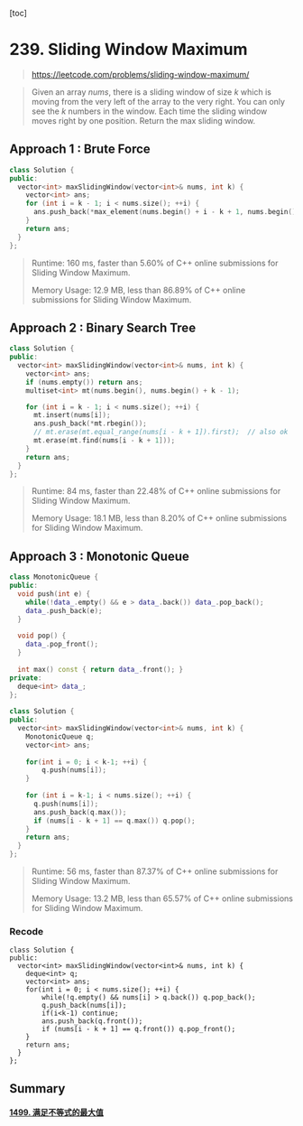 [toc]

# 239. Sliding Window Maximum

> https://leetcode.com/problems/sliding-window-maximum/

> Given an array *nums*, there is a sliding window of size *k* which is moving from the very left of the array to the very right. You can only see the *k* numbers in the window. Each time the sliding window moves right by one position. Return the max sliding window.

## Approach 1 : Brute Force

```c++
class Solution {
public:
  vector<int> maxSlidingWindow(vector<int>& nums, int k) {    
    vector<int> ans;
    for (int i = k - 1; i < nums.size(); ++i) {
      ans.push_back(*max_element(nums.begin() + i - k + 1, nums.begin() + i + 1));
    }
    return ans;
  }
};
```
>Runtime: 160 ms, faster than 5.60% of C++ online submissions for Sliding Window Maximum.
>
>Memory Usage: 12.9 MB, less than 86.89% of C++ online submissions for Sliding Window Maximum.

## Approach 2 : Binary Search Tree

```c++
class Solution {
public:
  vector<int> maxSlidingWindow(vector<int>& nums, int k) {
    vector<int> ans;
    if (nums.empty()) return ans;
    multiset<int> mt(nums.begin(), nums.begin() + k - 1);

    for (int i = k - 1; i < nums.size(); ++i) {
      mt.insert(nums[i]);
      ans.push_back(*mt.rbegin());
      // mt.erase(mt.equal_range(nums[i - k + 1]).first);  // also ok
      mt.erase(mt.find(nums[i - k + 1]));      
    }
    return ans;
  }
};
```

> Runtime: 84 ms, faster than 22.48% of C++ online submissions for Sliding Window Maximum.
>
> Memory Usage: 18.1 MB, less than 8.20% of C++ online submissions for Sliding Window Maximum.



## Approach 3 : Monotonic Queue

```c++
class MonotonicQueue {
public:
  void push(int e) {
    while(!data_.empty() && e > data_.back()) data_.pop_back();
    data_.push_back(e);
  } 
  
  void pop() {
    data_.pop_front();
  }
  
  int max() const { return data_.front(); }
private:
  deque<int> data_;
};
 
class Solution {
public:
  vector<int> maxSlidingWindow(vector<int>& nums, int k) {
    MonotonicQueue q;
    vector<int> ans;
    
    for(int i = 0; i < k-1; ++i) {
        q.push(nums[i]);
    }
        
    for (int i = k-1; i < nums.size(); ++i) {
      q.push(nums[i]);
      ans.push_back(q.max());
      if (nums[i - k + 1] == q.max()) q.pop();    
    }
    return ans;
  }
};
```

> Runtime: 56 ms, faster than 87.37% of C++ online submissions for Sliding Window Maximum.
>
> Memory Usage: 13.2 MB, less than 65.57% of C++ online submissions for Sliding Window Maximum.



### Recode

```
class Solution {
public:
  vector<int> maxSlidingWindow(vector<int>& nums, int k) {
    deque<int> q;
    vector<int> ans;
    for(int i = 0; i < nums.size(); ++i) {
        while(!q.empty() && nums[i] > q.back()) q.pop_back();
        q.push_back(nums[i]);       
        if(i<k-1) continue;
        ans.push_back(q.front());
        if (nums[i - k + 1] == q.front()) q.pop_front();
    }
    return ans;
  }
};
```



## Summary

#### [1499. 满足不等式的最大值](https://leetcode-cn.com/problems/max-value-of-equation/)